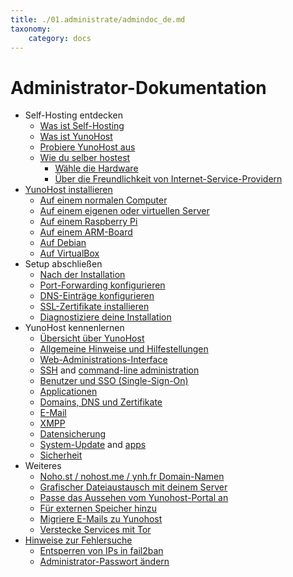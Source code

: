 ```yaml
---
title: ./01.administrate/admindoc_de.md
taxonomy:
    category: docs
---
```

# Administrator-Dokumentation

* Self-Hosting entdecken
    * [Was ist Self-Hosting](/selfhosting)
    * [Was ist YunoHost](/whatsyunohost)
    * [Probiere YunoHost aus](/try)
    * [Wie du selber hostest](howtohostyourself)
        * [Wähle die Hardware](/hardware)
        * [Über die Freundlichkeit von Internet-Service-Providern](/isp)
* [YunoHost installieren](/install)
    * [Auf einem normalen Computer](/install_iso)
    * [Auf einem eigenen oder virtuellen Server](/install_on_vps)
    * [Auf einem Raspberry Pi](/install_on_raspberry)
    * [Auf einem ARM-Board](/install_on_arm_board)
    * [Auf Debian](/install_on_debian)
    * [Auf VirtualBox](/install_on_virtualbox)
* Setup abschließen
    * [Nach der Installation](/postinstall)
    * [Port-Forwarding konfigurieren](/isp_box_config)
    * [DNS-Einträge konfigurieren](/dns_config)
    * [SSL-Zertifikate installieren](/certificate)
    * [Diagnostiziere deine Installation](/diagnostic)
* YunoHost kennenlernen
    * [Übersicht über YunoHost](/overview)
    * [Allgemeine Hinweise und Hilfestellungen](/guidelines)
    * [Web-Administrations-Interface](/admin)
    * [SSH](/ssh) and [command-line administration](/commandline)
    * [Benutzer und SSO (Single-Sign-On)](/users)
    * [Applicationen](/apps_overview)
    * [Domains, DNS und Zertifikate](/domains)
    * [E-Mail](/email)
    * [XMPP](/XMPP)
    * [Datensicherung](/backup)
    * [System-Update](/update) and [apps](/app_update)
    * [Sicherheit](/security)
* Weiteres
    * [Noho.st / nohost.me / ynh.fr Domain-Namen](/dns_nohost_me)
    * [Grafischer Dateiaustausch mit deinem Server](/filezilla)
    * [Passe das Aussehen vom Yunohost-Portal an](/theming)
    * [Für externen Speicher hinzu](/external_storage)
    * [Migriere E-Mails zu Yunohost](/email_migration)
    * [Verstecke Services mit Tor](/torhiddenservice)
* [Hinweise zur Fehlersuche](/troubleshooting_guide)
    * [Entsperren von IPs in fail2ban](/fail2ban)
    * [Administrator-Passwort ändern](/change_admin_password)
